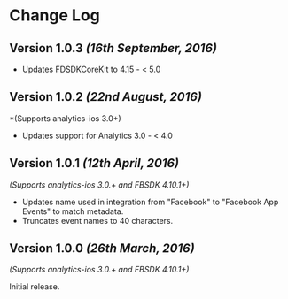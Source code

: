 Change Log
==========

Version 1.0.3 *(16th September, 2016)*
-------------------------------------------

* Updates FDSDKCoreKit to 4.15 - < 5.0

Version 1.0.2 *(22nd August, 2016)*
-------------------------------------------
*(Supports analytics-ios 3.0+)

* Updates support for Analytics 3.0 - < 4.0

Version 1.0.1 *(12th April, 2016)*
-------------------------------------------
*(Supports analytics-ios 3.0.+ and FBSDK 4.10.1+)*

* Updates name used in integration from "Facebook" to "Facebook App Events" to match metadata.
* Truncates event names to 40 characters.

Version 1.0.0 *(26th March, 2016)*
-------------------------------------------
*(Supports analytics-ios 3.0.+ and FBSDK 4.10.1+)*

Initial release.
